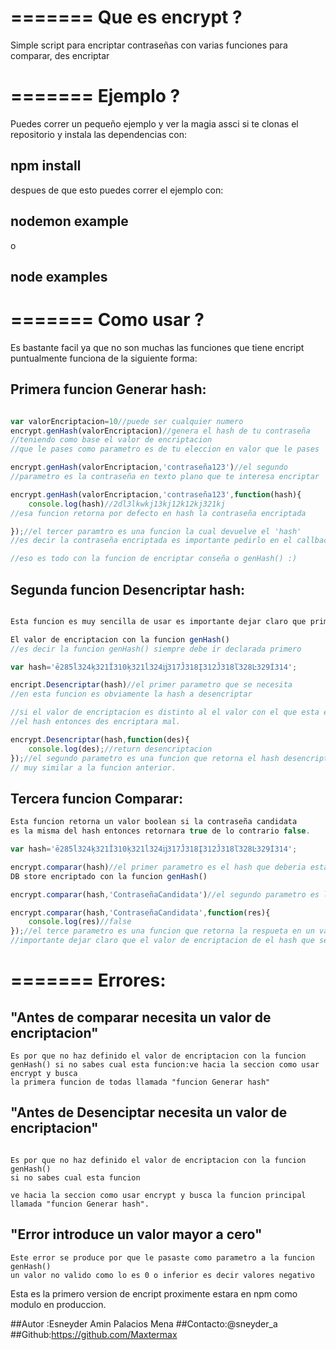 =======
Que es encrypt ?
==============

Simple script para encriptar contraseñas con varias funciones para comparar, des encriptar 

=======
Ejemplo ?
==============
Puedes correr un pequeño ejemplo y ver la magia assci si te clonas el repositorio 
y instala las dependencias con:
## npm install 
despues de que esto puedes correr el ejemplo con:
## nodemon example 
o 
## node examples 


=======
Como usar ?
==============
Es bastante facil ya que no son muchas las funciones que tiene encript puntualmente funciona de la siguiente forma:

## Primera funcion Generar hash:


```javascript

var valorEncriptacion=10//puede ser cualquier numero
encrypt.genHash(valorEncriptacion)//genera el hash de tu contraseña
//teniendo como base el valor de encriptacion 
//que le pases como parametro es de tu eleccion en valor que le pases

encrypt.genHash(valorEncriptacion,'contraseña123')//el segundo
//parametro es la contraseña en texto plano que te interesa encriptar

encrypt.genHash(valorEncriptacion,'contraseña123',function(hash){
	console.log(hash)//2dl3lkwkj13kj12k12kj321kj
//esa funcion retorna por defecto en hash la contraseña encriptada

});//el tercer paramtro es una funcion la cual devuelve el 'hash' 
//es decir la contraseña encriptada es importante pedirlo en el callback de la funcion

//eso es todo con la funcion de encriptar conseña o genHash() :)
```


## Segunda funcion Desencriptar hash:
```javascript

Esta funcion es muy sencilla de usar es importante dejar claro que primero se debe establecer.

El valor de encriptacion con la funcion genHash() 
//es decir la funcion genHash() siempre debe ir declarada primero

var hash='ē285ĺ324ķ321Ĭ310ķ321ĺ324ĳ317Ĵ318Į312Ĵ318ľ328Ŀ329İ314';

encript.Desencriptar(hash)//el primer parametro que se necesita
//en esta funcion es obviamente la hash a desencriptar

//si el valor de encriptacion es distinto al el valor con el que esta encriptado 
//el hash entonces des encriptara mal.

encrypt.Desencriptar(hash,function(des){
	console.log(des);//return desencriptacion
});//el segundo parametro es una funcion que retorna el hash desencriptado
// muy similar a la funcion anterior.
```


## Tercera funcion Comparar:
```javascript
Esta funcion retorna un valor boolean si la contraseña candidata 
es la misma del hash entonces retornara true de lo contrario false.

var hash='ē285ĺ324ķ321Ĭ310ķ321ĺ324ĳ317Ĵ318Į312Ĵ318ľ328Ŀ329İ314';

encrypt.comparar(hash)//el primer parametro es el hash que deberia estar en tu
DB store encriptado con la funcion genHash()

encrypt.comparar(hash,'ContraseñaCandidata')//el segundo parametro es la contraseña candidata con la que se intenta validar

encrypt.comparar(hash,'ContraseñaCandidata',function(res){
	console.log(res)//false
});//el terce parametro es una funcion que retorna la respueta en un valor boolean es decir si la contraseña candita es igual al hash retorna true de lo contrario no
//importante dejar claro que el valor de encriptacion de el hash que se quiere compara debe ser igual al que se definio en la funcion genHash() 
```

=======
Errores:
==============

## "Antes de comparar necesita un valor de encriptacion"

```
Es por que no haz definido el valor de encriptacion con la funcion 
genHash() si no sabes cual esta funcion:ve hacia la seccion como usar encrypt y busca 
la primera funcion de todas llamada "funcion Generar hash"
```
## "Antes de Desenciptar necesita un valor de encriptacion"
```

Es por que no haz definido el valor de encriptacion con la funcion genHash() 
si no sabes cual esta funcion

ve hacia la seccion como usar encrypt y busca la funcion principal
llamada "funcion Generar hash".
```

## "Error introduce un valor mayor a cero"

```
Este error se produce por que le pasaste como parametro a la funcion genHash()
un valor no valido como lo es 0 o inferior es decir valores negativo
```

Esta es la primero version de encript proximente estara en npm como modulo en produccion.

##Autor :Esneyder Amin Palacios Mena 
##Contacto:@sneyder_a 
##Github:https://github.com/Maxtermax